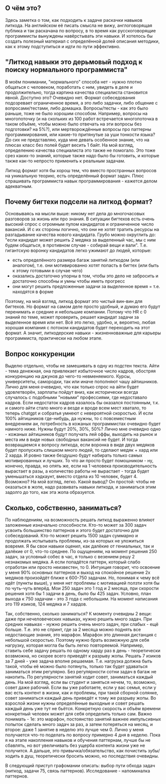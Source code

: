 ## О чём это?

Здесь заметка о том, как подходить к задаче раскачки навыков литкода. На английском её писать смысла не вижу, англоговорящая публика и так раскачана по вопросу, в то время как русскоговорящие программисты вынуждены навёрстывать эти навыки.
И хотелось бы создать полезный материал с определённой долей описания методики, как к этому подступиться и идти по пути эффективно.

## "Литкод навыки это дерьмовый подход к поиску нормального программиста"

В моём понимании, "нормального" способа нет - нужно плотно общаться с человеком, поработать с ним, увидеть в деле и продолжительно, тогда картина качества специалиста становится явной. Доступно это? Очевидно нет. 
Формат собеседования подозревает ограниченное время, а это либо задачки, либо общение с вопросами/тестами, либо домашка. Вопросы/тесты - как это было раньше, тоже не было хорошим способом. Например, вопросы на многопоточку 
(и на скольких из 100 работ встречается многопоточка в таком объёме, чтобы можно было отвечать на эти вопросы без подготовки? на 5%?), или мертворождённые вопросы про паттерны программирования, или какие-то притянутые за уши тонкости языка? 
До сих не представляю, куда мне девать особенное знание, что на плюсах класс без полей будет весить 1 байт. На мой взгляд, определению качества специалиста это также не помогало. 
Это тоже срез каких-то знаний, которые также надо было бы готовить, и которые также как-то непросто применить к реальным задачам.

Литкод формат хотя бы хорош тем, что вместо пространных вопросов на уникальную теорию, есть определённый формат задач. Плюс спрашивать программиста навык программирования - кажется делом адекватным.

## Почему бигтехи подсели на литкод формат?

Основываясь на мысли выше: никому нет дела до многочасовых разговоров за жизнь или про знания. В ситуации бигтехов есть очень высокий спрос с огромным пулом кандидатов и ограниченное число вакансий.
И с их стороны логично, что они не хотят тратить ресурсы на разгадывание качества нового кандидата. Грубо можно округлить до: "если кандидат может решить 2 медяка за выделенный час, мы с ним будем общаться,
в противном случае - собирай вещи и вали". Т.е. гигантскую воронку кандидатов легко ужимают до людей, которые:
* есть определённого размера багаж занятий литкодом (или аналогом), т.е. они мотивированно хотят попасть в бигтех (или быть к этому готовыми в случае чего)
* оказались достаточно упорны в том, чтобы это дело не забросить и достаточно способны и умны чтобы иметь прогресс
* они могут решить предложенные задачи за выделенное время = т.е. находятся в форме

Поэтому, на мой взгляд, литкод формат это чистый вин-вин для бигтехов. Но формат на самом деле просто удобный, и думаю его будут перенимать и средние и небольшие компании.
Потому что HR с 0 знаний по теме, может проверить, решает кандидат задачи за выделенное время или нет. Всё это легко, удобно, и, вероятно, любая хорошая компания с потоком кандидатов будет переходить на этот формат.
А значит, литкодерские навыки - жизненноважные для карьеры программиста, практически на любом этапе.

## Вопрос конкуренции
Выделю отдельно, чтобы не замешивать в одну из подстен текста. Айти - тема денежная, она привлекает избыточное число кадров, обостряя конкуренцию на джунов до чего-то невменяемого. Курсы, университеты, самородки, так или иначе
пополняют чашу айтишников. Лично для меня очевидно, что как только спрос на айти будет удовлетворён, зарплаты пойдут вниз, как исторически всегда случалось с подобными "новыми" профессиями, где недоставало кадров.
Если недостаток кадров казалось бы оказался постоянным, т.к. и самого айти стало много и везде и вроде всем мест хватало, то теперь chatgpt и собратья умнеют с невероятной скоростью. И если 100% айтишников где-нибудь, да нужны,
то с повсеместным внедрением аи, потребность в кожаных программистах очевидно будет намного ниже. Нужны будут 20%, 30%, 50%? Лично мне очевидно одно - кожаных айтишников будут получать лей оффы, выходить на рынок и места им в виде
новых свободных вакансий не будет. И тогда возвращаемся к вопросу литкода, если воронка в виде двух медяков будет пропускать слишком много людей, то сделают медяк + хард или 2 харда. И ровно также бездушно будут набирать только
самых мотивированных и лучших. То что аи просто будет помошником - ну, конечно, правда, но опять же, если на 1 человека производительность вырастает в разы, а количество работы не вырастает - тогда будет уменьшаться хэдкаунт, вместо
отдела из 10 человек, будет 4. Возможно? На мой взгляд, легко. Какой вывод? Он простой: чтобы не оказаться в жопе, надо развивать навыки литкода, и заниматься этим задолго до того, как эта жопа образуется.

## Сколько, собственно, заниматься?
По наблюдениям, на возможность решать литкод выраженно влияют заложенные изначально способности. Кто-то может за 300 задач усвоить большинство паттернов и этого будет достаточно для собеседований. 
Кто-то может решить 1500 задач суммарно и продолжать испытывать проблемы, из-за которых не уложиться вовремя. Я бы свои навыки оценил, как далёкие от гениальных, так и далёкие от 0, что-то среднее. По ощущениям, на момент решения 250
задач, за условный собес в час, я только с везением решу 2 незнакомых медяка. А если попадётся паттерн, который слабо отработан или просто неизвестен, то 0. Интуиция говорит, что освоение у меня 90% основных паттернов и выход на
спокойное решение 2х медяков произойдёт ближе к 600-750 задачам. Но, понимая к чему всё идёт (пункты выше), у меня нет проблемы с мотивацией ползти хотя бы по чуть-чуть вперёд. Мои 250 задач это 1 год и 2 месяца, 
при скорости решения хотя бы 1 задачи в день, было бы 425 задач. Условно, план выхода к 750 задачам - это 3 года с небольшим. На момент написания это 119 изиков, 124 медяка и 7 хардов.

Так, собственно, сколько заниматься? К моменту очевидны 2 вещи: даже при нечеловеческих навыках, нужно решить много задач. При средних навыках - нужно решить очень много задач, при слабых - ещё больше. Т.е. это не спринт, где за 2 месяца
можно поднять все недостающие знания, это марафон. Марафон это длинная дистанция с небольшой скоростью. Поэтому нужно брать возможную для себя нагрузку, которая могла бы быть легко повторяемой. Например, ставить себе задачу решать 
по одному харду раз в день - теоретически возвможна, но скорее всего приведёт к разрыву жопы. Решать 7 изиков за 7 дней - уже задача вполне решаемая. Т.е. нагрузка должна быть такой, чтобы её можно было потянуть, только так будет удаваться
заниматься этим регулярно. Без регулярности сотни задач в багаж не накопить. По регулярности занятий ходит совет, заниматься каждый день. На мой взгляд, если вы студент и заняться нечем, то, возможно, совет даже рабочий. Если вы уже работаете,
если у вас семья, если у вас есть контент в жизни, как и проблемы, при такой сборной солянке, совет заниматься каждый день приведёт к тому же разрыву жопы. Во взрослой жизни нужны определённые выходные и совет 
решать каждый день уже тут не бьётся. Конкретную скорость и объём времени конкретный человек может для себя определить только сам. Важно понимать - 1е: это марафон, постоянство занятий важнее импульсивных попыток 
сделать много задач за раз, а затем потеряться на месяц, и второе: даже 1 занятие в неделю это лучше чем 0. Лично у меня получается что-то поделать по вопросу примерно 4 дня в неделю. Пока я на этапе накопления навыков и обучения паттернам,
лучше бы не сбавлять, но вот увеличивать без ущерба контента жизни уже не получится. А дальше, это привычка/обязательство, как почистить зубы/ходить в душ, теоретически бросить можно, но последствия очевидны.

В следующий приступ графомании описать: выбор пути обхода задач (ниткод, задачи 75, связь паттернов). Исследование - напоминалка паттернов.
